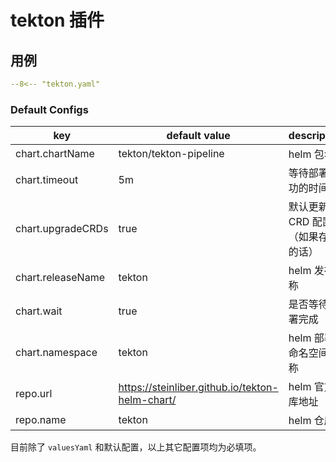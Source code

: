 # tekton 插件

## 用例

```yaml
--8<-- "tekton.yaml"
```

### Default Configs

| key                | default value                                   | description                                        |
| ----               | ----                                            | ----                                               |
| chart.chartName    | tekton/tekton-pipeline                          | helm 包名称                                        |
| chart.timeout      | 5m                                              | 等待部署成功的时间                                 |
| chart.upgradeCRDs  | true                                            | 默认更新 CRD 配置（如果存在的话）                  |
| chart.releaseName  | tekton                                          | helm 发布名称                                      |
| chart.wait         | true                                            | 是否等待部署完成                                   |
| chart.namespace    | tekton                                          | helm 部署的命名空间名称                            |
| repo.url           | https://steinliber.github.io/tekton-helm-chart/ | helm 官方仓库地址                                  |
| repo.name          | tekton                                          | helm 仓库名                                        |

目前除了 `valuesYaml` 和默认配置，以上其它配置项均为必填项。
